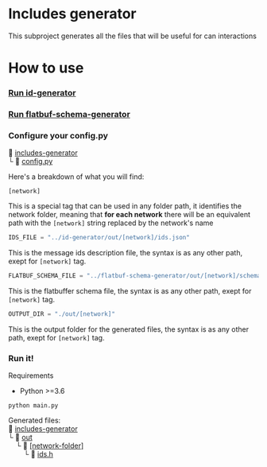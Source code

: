 # Includes generator
This subproject generates all the files that will be useful for can interactions
# How to use
### [Run id-generator](../id-generator/README.md#how-to-use)
### [Run flatbuf-schema-generator](../flatbuf-schema-generator/README.md#how-to-use)
### Configure your config.py
:open_file_folder: [includes-generator](includes-generator)\
└ :page_with_curl: [config.py](config.py)


Here's a breakdown of what you will find:
```console
[network]
```
This is a special tag that can be used in any folder path, it identifies the network folder, meaning that **for each network** there will be an equivalent path with the ```[network]``` string replaced by the network's name
```python
IDS_FILE = "../id-generator/out/[network]/ids.json"
```
This is the message ids description file, the syntax is as any other path, exept for ```[network]``` tag.
```python
FLATBUF_SCHEMA_FILE = "../flatbuf-schema-generator/out/[network]/schema.fbs"
```
This is the flatbuffer schema file, the syntax is as any other path, exept for ```[network]``` tag.
```python
OUTPUT_DIR = "./out/[network]"
```
This is the output folder for the generated files, the syntax is as any other path, exept for ```[network]``` tag.

### Run it!
Requirements
+  Python >=3.6

```console
python main.py
```
Generated files:\
:open_file_folder: [includes-generator](includes-generator)\
 └ :open_file_folder: [out](out)\
&nbsp;&nbsp;&nbsp;&nbsp;└ :open_file_folder: [[network-folder]](out/ExampleNetwork)\
&nbsp;&nbsp;&nbsp;&nbsp;&nbsp;&nbsp;&nbsp;&nbsp;└ :page_with_curl: [ids.h](out/ids.h)
  
